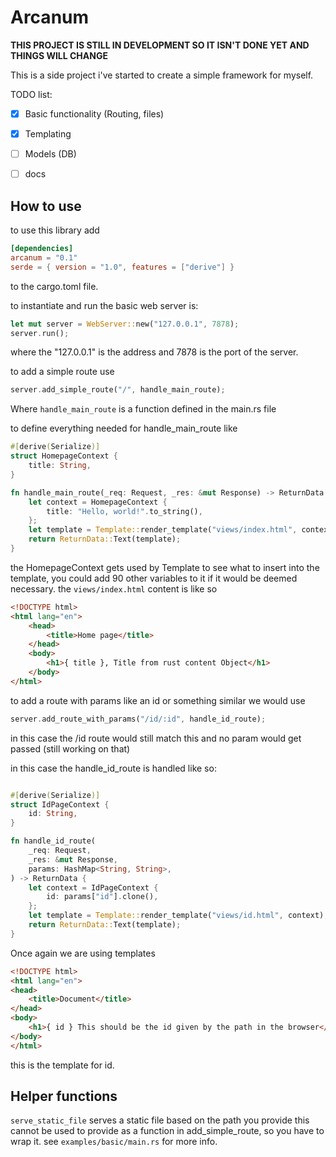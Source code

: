 # Arcanum
**THIS PROJECT IS STILL IN DEVELOPMENT SO IT ISN'T DONE YET AND THINGS WILL CHANGE**


This is a side project i've started to create a simple framework for myself.

TODO list:

-   [x] Basic functionality (Routing, files)
-   [x] Templating
-   [ ] Models (DB)
-   [ ] docs


## How to use
to use this library add
```toml
[dependencies]
arcanum = "0.1"
serde = { version = "1.0", features = ["derive"] }
```
to the cargo.toml file.

to instantiate and run the basic web server is:

```rust
let mut server = WebServer::new("127.0.0.1", 7878);
server.run();
```
where the "127.0.0.1" is the address and 7878 is the port of the server.

to add a simple route use 
```rust
server.add_simple_route("/", handle_main_route);
```

Where `handle_main_route` is a function defined in the main.rs file

to define everything needed for handle_main_route like
```rust
#[derive(Serialize)]
struct HomepageContext {
    title: String,
}

fn handle_main_route(_req: Request, _res: &mut Response) -> ReturnData {
    let context = HomepageContext {
        title: "Hello, world!".to_string(),
    };
    let template = Template::render_template("views/index.html", context);
    return ReturnData::Text(template);
}
```
the HomepageContext gets used by Template to see what to insert into the template, you could add 90 other variables to it if it would be deemed necessary.
the `views/index.html` content is like so
```html
<!DOCTYPE html>
<html lang="en">
    <head>
        <title>Home page</title>
    </head>
    <body>
        <h1>{ title }, Title from rust content Object</h1>
    </body>
</html>
```

to add a route with params like an id or something similar we would use
```rust
server.add_route_with_params("/id/:id", handle_id_route);
```
in this case the /id route would still match this and no param would get passed (still working on that)

in this case the handle_id_route is handled like so:
```rust 

#[derive(Serialize)]
struct IdPageContext {
    id: String,
}

fn handle_id_route(
    _req: Request,
    _res: &mut Response,
    params: HashMap<String, String>,
) -> ReturnData {
    let context = IdPageContext {
        id: params["id"].clone(),
    };
    let template = Template::render_template("views/id.html", context);
    return ReturnData::Text(template);
}

```
Once again we are using templates
```html
<!DOCTYPE html>
<html lang="en">
<head>
    <title>Document</title>
</head>
<body>
    <h1>{ id } This should be the id given by the path in the browser</h1>
</body>
</html>
```
this is the template for id.

## Helper functions
`serve_static_file` serves a static file based on the path you provide this cannot be used to provide as a function in add_simple_route, so you have to wrap it. see `examples/basic/main.rs` for more info.
